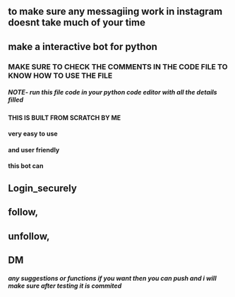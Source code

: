 ## to make sure any messagiing work in instagram doesnt take much of your time 
## make a interactive bot for python

### MAKE SURE TO CHECK THE COMMENTS IN THE CODE FILE TO KNOW HOW TO USE THE FILE 

##### NOTE-  run this file code in your python code editor with all the details filled 

#### THIS IS BUILT FROM SCRATCH BY ME 

#### very easy to use 
#### and user friendly 

#### this bot can


## Login_securely
## follow,
## unfollow,
## DM


##### any suggestions or functions if you want then you can push and i will make sure after testing it is commited
